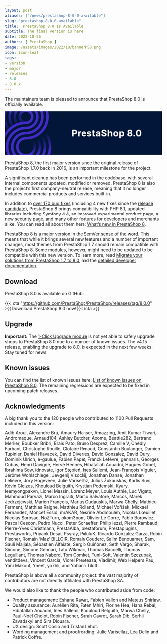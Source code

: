 ```yaml
---
layout: post
aliases: ["/news/prestashop-8-0-0-available"]
slug: "prestashop-8-0-0-available"
title:  PrestaShop 8.0 Is Available
subtitle: The final version is here!
date: 2022-10-26
authors: [ PrestaShop ]
image: /assets/images/2022/10/bannerPS8.png
icon: icon-leaf
tags:
- version
- major
- releases
- 8.0
- 8.0.x
---
```


The maintainers team is pleased to announce that PrestaShop 8.0 is officially available.

![PrestaShop 8.0 is available!](/assets/images/2022/10/bannerPS8.png)

PrestaShop 8, the first major version since the original release of PrestaShop 1.7.0 back in 2016, is an important milestone for the project.

A significant cleanup has been performed in the codebase, with several internal components updated, modified or removed. PrestaShop 8 is also the project’s first company-neutral release, meaning that it no longer includes commercial products and services built-in.

In addition to [over 170 bug fixes](https://github.com/PrestaShop/PrestaShop/issues?page=1&q=is%3Aissue+is%3Aclosed+milestone%3A8.0.0+label%3ABug+-label%3A8.0.x+-label%3APrerelease+-label%3A%22CI%2FCD%22) (including 4 new fixes since the [release candidate](https://build.prestashop-project.org/news/prestashop-8-0-rc1-release/)), PrestaShop 8 brings compatibility with PHP 8.1, updated libraries including Symfony 4.4, an improved experimental product page, a new security page, and many other features for developers and merchants alike. You can read all about them here: [What’s new in PrestaShop 8](https://www.prestashop-project.org/releases/prestashop80).

PrestaShop 8 is a major version in the [SemVer sense of the word](https://semver.org/#summary). This means that while it brings several new features and a number of important changes, most themes from PrestaShop 1.7 should remain compatible with PrestaShop 8. Some modules, however, might need to be updated to be compatible with this new version. To learn more, read [Migrate your solutions from PrestaShop 1.7 to 8.0](https://build.prestashop-project.org/news/migrate-your-solutions-from-17-to-80/), and the [detailed developer documentation](https://build.prestashop-project.org/news/migrate-your-solutions-from-17-to-80/).

## Download

PrestaShop 8.0 is available on GitHub:

{{< cta "https://github.com/PrestaShop/PrestaShop/releases/tag/8.0.0" >}}Download PrestaShop 8.0 now!{{< /cta >}}

## Upgrade

**Important:** The [1-Click Upgrade module](https://github.com/PrestaShop/autoupgrade) is not yet able to safely upgrade shops to PrestaShop 8.0 due to a number of known issues. The v4.15 release, enabling the upgrade to 8.0, is expected in the next few weeks. Stay tuned for news.

## Known issues

You can find the list of known issues here: [List of known issues on PrestaShop 8.0](https://github.com/PrestaShop/PrestaShop/issues?q=is%3Aissue+is%3Aopen+label%3A8.0.x+label%3AVerified+label%3ARegression). The remaining regressions are expected to be fixed in upcoming patch releases.

## Acknowledgments

A big thank you to the 120 people who contributed to 1100 Pull Requests included in this version:

Adib Aroui, Alexandre Bru, Amaury Hanser, Amazzing, Amit Kumar Tiwari, Andromaque, Arnaud104, Ashley Butcher, Axome, Beattie282, Bertrand Merlier, Boubker Bribri, Brais Pato, Bruno Desprez, Camille V, Chedly Farhani, Christophe Rouille, Clotaire Renaud, Constantin Boulanger, Damien Tupinier, Daniel Hlavacek, David Diverres, David Gonzalez, David Oury, Dominik Ulrich, e-gaulue, Fabien Papet, Franck Lefèvre, gennaris, Georges Cubas, Henri Davigne, Hervé Hennes, Hibatallah Aouadni, Hugues Gobet, Ibrahima Sow, idnovate, Igor Stępień, Ines Sallemi, Jean-François Viguier, Jérôme Wohlschlegel, Jevgenij Visockij, Jonathan Danse, Jonathan Lelievre, Jory Hogeveen, Julie Varisellaz, Julius Žukauskas, Karlis Suvi, Kévin Gleizes, Khouloud Belguith, Krystian Podemski, Kyary, leemyongpakvn, Lionel Massin, Lorenz Meyer, Louis Authie, Luc Vigato, Mahmoud Parvazi, Marco Ingraiti, Marco Salvatore, Marcos, Marek Jedrzejewski, Marion François, Marius Gudauskis, Marwa Chelly, Mathieu Ferment, Matthias Raigne, Matthieu Rolland, Michael Voříšek, Mickaël Fernandez, Moncef Essid, mrAKAR, Nesrine Abdmouleh, Nicolas Lœuillet, Nicolas Sorosac, NoZTurn, okom3pom, Olivier Le Corre, Pablo Borowicz, Pascal Cescon, Pedro Nucci, Peter Schaeffer, Philip Iezzi, Pierre Rambaud, Pierre-Yves Christmann, PrestaAlba, prestaforum, Prestaplugins, Prestaworks, Priyank Desai, Psyray, PululuK, Ricardo González Garza, Robin Fischer, Romain ‘Maz’ BILLOIR, Romain Couderc, Salim Benouamer, Sam, Sauli Maijala, Sébastien Alfaiate, Sergio Quiñonez, Seth Vargo, Sharak, Simone, Simone Gennari, Tatu Wikman, Thomas Baccelli, Thomas Leguillant, Thomas Nabord, Tom Combet, Tuni-Soft, Valentin Szczupak, venditdevs, Vincent Garcia, Viorel Preoteasa, Vladimir, Web Helpers Pau, Yani Makouf, Yneet, yo7hli, and Yohann Tilotti.

PrestaShop is above all a community project: the vast majority of contributors are not directly affiliated with PrestaShop SA.

We would also like to thank the people who contributed aside from code:

- Product management: Eshane Rawat, Fabien Vallon and Mateus Shirlaw.
- Quality assurance: Aurélien Rita, Faten Mhiri, Florine Hea, Hana Rebai, Hibatallah Aouadni, Ines Sallemi, Khouloud Belguith, Marwa Chelly, Paul-Noël Cholot, Robin Fischer, Sarah Cavrot, Sarah Dib, Serhii Zavadskyi and Sira Diouara.
- UX design: Scott Cosio and Tristan Lehot.
- Wording management and proofreading: Julie Varisellaz, Léa Delin and Patrick Coffre.

